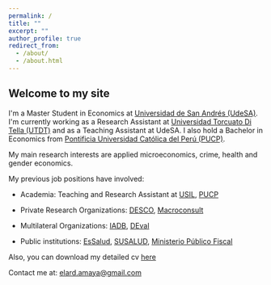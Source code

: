 ```yaml
---
permalink: /
title: ""
excerpt: ""
author_profile: true
redirect_from: 
  - /about/
  - /about.html
---
```


Welcome to my site
------
I'm a Master Student in Economics at [Universidad de San Andrés (UdeSA)](https://udesa.edu.ar/). I'm currently working as a Research Assistant at [Universidad Torcuato Di Tella (UTDT)](https://www.utdt.edu/listado_contenidos.php?id_item_menu=25278) and as a Teaching Assistant at UdeSA. I also hold a Bachelor in Economics from [Pontificia Universidad Católica del Perú (PUCP)](https://www.pucp.edu.pe/).

My main research interests are applied microeconomics, crime, health and gender economics.

My previous job positions have involved:

* Academia: Teaching and Research Assistant at [USIL](https://investigacion.usil.edu.pe/), [PUCP](https://departamento.pucp.edu.pe/economia/)

* Private Research Organizations: [DESCO](https://www.desco.org.pe/), [Macroconsult](https://grupomacro.pe/macroconsult/)

* Multilateral Organizations: [IADB](https://www.iadb.org/es/acceso-informacion/inicio), [DEval](https://www.deval.org/en/)

* Public institutions: [EsSalud](http://www.essalud.gob.pe/ietsi/), [SUSALUD](https://www.gob.pe/susalud), [Ministerio Público Fiscal](https://www.mpf.gob.ar/)

Also, you can download my detailed cv [here](https://drive.google.com/file/d/1-b8X43uTASDCfHJgB3TuWkWJxVoFYtla/view?usp=sharing)

Contact me at:
[elard.amaya@gmail.com](mailto:elard.amaya@gmail.com?subject=[GitHub]%20Source%20Han%20Sans)
